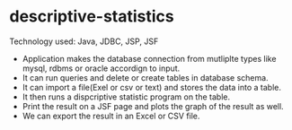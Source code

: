 # descriptive-statistics

Technology used: Java, JDBC, JSP, JSF

* Application makes the database connection from mutliplte types like mysql, rdbms or oracle accordign to input.
* It can run queries and delete or create tables in database schema.
* It can import a file(Exel or csv or text) and stores the data into a table.
* It then runs a dispcriptive statistic program on the table.
* Print the result on a JSF page and plots the graph of the result as well.
* We can export the result in an Excel or CSV file.
